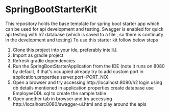 # SpringBootStarterKit
This repository holds the base template for spring boot starter app which can be used for api development and testing.
Swagger is enabled for quick api testing with h2 database (which is saved to a file , so there is continuity in the development and testing)
To use this starter kit follow below steps 
1. Clone this project into your ide, preferably intelliJ.
2. Import as gradle project
3. Refresh gradle dependencies
4. Run the SpringBootStarterApplication from the IDE (note it runs on 8080 by default, if that's ocuupied already try to add custom port in application.properties          server.port=PORT_NO)
5. Open a browser and try accessing  http://localhost:8080/h2 login using db details mentioned in application.properties create database use EmployeeDDL.sql to create the sample table
6. Open another tab in browser and try accessing http://localhost:8080/swagger-ui.html and play around the apis


